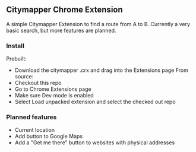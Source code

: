 ## Citymapper Chrome Extension

A simple Citymapper Extension to find a route from A to B. Currently a very 
basic search, but more features are planned.

### Install

Prebuilt: 
 - Download the citymapper .crx and drag into the Extensions page
From source:
 - Checkout this repo
 - Go to Chrome Extensions page
 - Make sure Dev mode is enabled
 - Select Load unpacked extension and select the checked out repo

 ### Planned features
 - Current location
 - Add button to Google Maps
 - Add a "Get me there" button to websites with physical addresses 